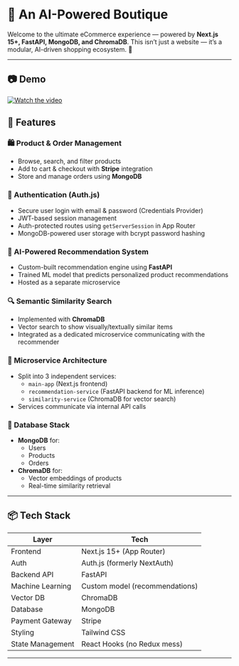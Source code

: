 # 👗 An AI-Powered Boutique

Welcome to the ultimate eCommerce experience — powered by **Next.js 15+, FastAPI, MongoDB, and ChromaDB**. This isn’t just a website — it’s a modular, AI-driven shopping ecosystem. 💅

---
## 📷 Demo

[![Watch the video](https://img.youtube.com/vi/gkfKQrHXMxs/0.jpg)](https://www.youtube.com/watch?v=gkfKQrHXMxs)

## 🚀 Features

### 🛍️ Product & Order Management
- Browse, search, and filter products
- Add to cart & checkout with **Stripe** integration
- Store and manage orders using **MongoDB**

### 🔐 Authentication (Auth.js)
- Secure user login with email & password (Credentials Provider)
- JWT-based session management
- Auth-protected routes using `getServerSession` in App Router
- MongoDB-powered user storage with bcrypt password hashing

### 🤖 AI-Powered Recommendation System
- Custom-built recommendation engine using **FastAPI**
- Trained ML model that predicts personalized product recommendations
- Hosted as a separate microservice

### 🔍 Semantic Similarity Search
- Implemented with **ChromaDB**
- Vector search to show visually/textually similar items
- Integrated as a dedicated microservice communicating with the recommender

### 🧩 Microservice Architecture
- Split into 3 independent services:
  - `main-app` (Next.js frontend)
  - `recommendation-service` (FastAPI backend for ML inference)
  - `similarity-service` (ChromaDB for vector search)
- Services communicate via internal API calls

### 💾 Database Stack
- **MongoDB** for:
  - Users
  - Products
  - Orders
- **ChromaDB** for:
  - Vector embeddings of products
  - Real-time similarity retrieval

---

## 📦 Tech Stack

| Layer              | Tech             |
|-------------------|------------------|
| Frontend          | Next.js 15+ (App Router) |
| Auth              | Auth.js (formerly NextAuth) |
| Backend API       | FastAPI          |
| Machine Learning  | Custom model (recommendations) |
| Vector DB         | ChromaDB         |
| Database          | MongoDB          |
| Payment Gateway   | Stripe           |
| Styling           | Tailwind CSS     |
| State Management  | React Hooks (no Redux mess) |

---
